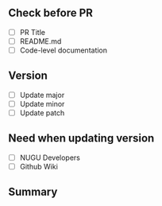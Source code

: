 ## Check before PR

- [ ] PR Title
- [ ] README.md
- [ ] Code-level documentation

## Version

- [ ] Update major
- [ ] Update minor
- [ ] Update patch

## Need when updating version

- [ ] NUGU Developers
- [ ] Github Wiki

## Summary
